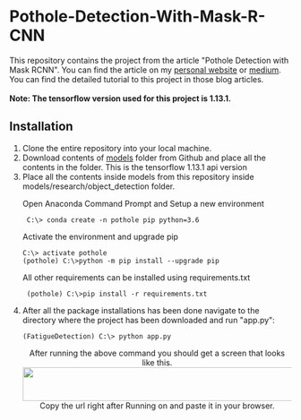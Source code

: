 # Pothole-Detection-With-Mask-R-CNN
This repository contains the project from the article "Pothole Detection with Mask RCNN". You can find the article on my <a href="https://www.samdenlepcha.com/blogs/pothole-detection-mask-rcnn/">personal website</a> or <a href="#">medium</a>. You can find the detailed tutorial to this project in those blog articles. <br> <br>
<b> Note: The tensorflow version used for this project is 1.13.1.</b>

## Installation

<ol>
<li>Clone the entire repository into your local machine.</li>
<li>Download contents of <a href = "https://github.com/tensorflow/models/tree/r1.13.0">models</a> folder from Github and place all the contents in the folder. This is the tensorflow 1.13.1 api version</li>
<li>Place all the contents inside models from this repository inside models/research/object_detection folder.</li>


  <p> Open Anaconda Command Prompt and Setup a new environment</p>
   
  ```
   C:\> conda create -n pothole pip python=3.6
  ```

  <p>Activate the environment and upgrade pip </p>
  
  ```
  C:\> activate pothole
  (pothole) C:\>python -m pip install --upgrade pip
  ```
  <p>All other requirements can be installed using requirements.txt</p>
  
  ```
   (pothole) C:\>pip install -r requirements.txt
  ```

<li> After all the package installations has been done navigate to the directory where the project has been downloaded and run "app.py":
  
  ```
  (FatigueDetection) C:\> python app.py
  ```
  <p align="center"> After running the above command you should get a screen that looks like this.

  <img src="https://user-images.githubusercontent.com/33536225/90520818-764fd780-e187-11ea-91c8-2e48ece8fce2.JPG" height="60" width="600">
Copy the url right after Running on and paste it in your browser. 
</p>

